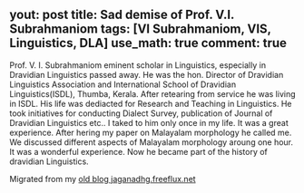 yout: post
title: Sad demise of Prof. V.I. Subrahmaniom
tags: [VI Subrahmaniom, VIS, Linguistics, DLA]
use_math: true
comment: true
---
Prof. V. I. Subrahmaniom eminent scholar in Linguistics, especially in Dravidian Linguistics passed away. He was the hon. Director of Dravidian Linguistics Association and International School of Dravidian Linguistics(ISDL), Thumba, Kerala. After retearing from service he was living in ISDL. His life was dediacted for Research and Teaching in Linguistics. He took initiatives for conducting Dialect Survey, publication of Journal of Dravidian Linguistics etc.. I taked to him only once in my life. It was a great experience. After hering my paper on Malayalam morphology he called me. We discussed different aspects of Malayalam morphology aroung one hour. It was a wonderful experience. Now he became part of the history of dravidian Linguistics. 


Migrated from my [old blog jaganadhg.freeflux.net](https://web.archive.org/web/20160323193721/http://jaganadhg.freeflux.net/blog)
